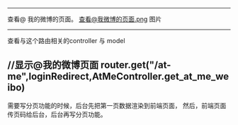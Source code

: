 

----------------------------------------------------
查看@ 我的微博的页面。
查看@我微博的页面.png 图片

----------------------------------------

查看与这个路由相关的controller 与 model


//显示@我的微博页面
router.get("/at-me",loginRedirect,AtMeController.get_at_me_weibo)
----------------------------------------
需要写分页功能的时候，后台先把第一页数据渲染到前端页面，
然后，前端页面传页码给后台，后台再写分页功能。